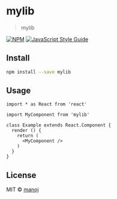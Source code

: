 # mylib

> mylib

[![NPM](https://img.shields.io/npm/v/mylib.svg)](https://www.npmjs.com/package/mylib) [![JavaScript Style Guide](https://img.shields.io/badge/code_style-standard-brightgreen.svg)](https://standardjs.com)

## Install

```bash
npm install --save mylib
```

## Usage

```tsx
import * as React from 'react'

import MyComponent from 'mylib'

class Example extends React.Component {
  render () {
    return (
      <MyComponent />
    )
  }
}
```

## License

MIT © [manoj](https://github.com/manoj)
